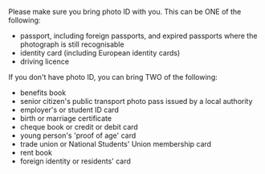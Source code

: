 Please make sure you bring photo ID with you. This can be ONE of the following:

* passport, including foreign passports, and expired passports where the photograph is still recognisable
* identity card (including European identity cards)
* driving licence

If you don't have photo ID, you can bring TWO of the following:

* benefits book
* senior citizen's public transport photo pass issued by a local authority
* employer's or student ID card
* birth or marriage certificate
* cheque book or credit or debit card
* young person's 'proof of age' card
* trade union or National Students' Union membership card
* rent book
* foreign identity or residents' card

